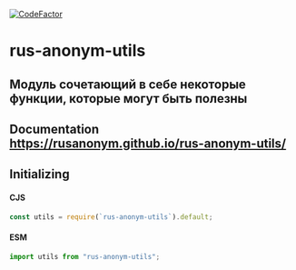 [![CodeFactor](https://www.codefactor.io/repository/github/rusanonym/rus-anonym-utils/badge)](https://www.codefactor.io/repository/github/rusanonym/rus-anonym-utils)

# rus-anonym-utils

## Модуль сочетающий в себе некоторые функции, которые могут быть полезны

## Documentation https://rusanonym.github.io/rus-anonym-utils/

## Initializing

#### CJS

```javascript
const utils = require(`rus-anonym-utils`).default;
```

#### ESM

```typescript
import utils from "rus-anonym-utils";
```
